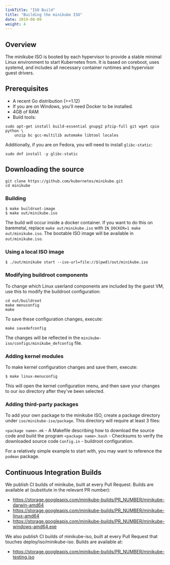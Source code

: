 ```yaml
---
linkTitle: "ISO Build"
title: "Building the minikube ISO"
date: 2019-08-09
weight: 4
---
```

## Overview

The minikube ISO is booted by each hypervisor to provide a stable minimal Linux environment to start Kubernetes from. It is based on coreboot, uses systemd, and includes all necessary container runtimes and hypervisor guest drivers.

## Prerequisites

* A recent Go distribution (>=1.12)
* If you are on Windows, you'll need Docker to be installed.
* 4GB of RAM
* Build tools:

```shell
sudo apt-get install build-essential gnupg2 p7zip-full git wget cpio python \
    unzip bc gcc-multilib automake libtool locales
```

Additionally, if you are on Fedora, you will need to install `glibc-static`:

```shell
sudo dnf install -y glibc-static
```

## Downloading the source

```shell
git clone https://github.com/kubernetes/minikube.git
cd minikube
```

### Building

```shell
$ make buildroot-image
$ make out/minikube.iso
```

The build will occur inside a docker container. If you want to do this on
baremetal, replace `make out/minikube.iso` with `IN_DOCKER=1 make out/minikube.iso`.
The bootable ISO image will be available in `out/minikube.iso`.

### Using a local ISO image

```shell
$ ./out/minikube start --iso-url=file://$(pwd)/out/minikube.iso
```

### Modifying buildroot components

To change which Linux userland components are included by the guest VM, use this to modify the buildroot configuration:

```shell
cd out/buildroot
make menuconfig
make
```

To save these configuration changes, execute:

```shell
make savedefconfig
```

The changes will be reflected in the `minikube-iso/configs/minikube_defconfig` file.

### Adding kernel modules

To make kernel configuration changes and save them, execute:

```shell
$ make linux-menuconfig
```

This will open the kernel configuration menu, and then save your changes to our
iso directory after they've been selected.

### Adding third-party packages

To add your own package to the minikube ISO, create a package directory under `iso/minikube-iso/package`.  This directory will require at least 3 files:

`<package name>.mk` - A Makefile describing how to download the source code and build the program
`<package name>.hash` - Checksums to verify the downloaded source code
`Config.in` - buildroot configuration.

For a relatively simple example to start with, you may want to reference the `podman` package.

## Continuous Integration Builds

We publish CI builds of minikube, built at every Pull Request. Builds are available at (substitute in the relevant PR number):

- <https://storage.googleapis.com/minikube-builds/PR_NUMBER/minikube-darwin-amd64>
- <https://storage.googleapis.com/minikube-builds/PR_NUMBER/minikube-linux-amd64>
- <https://storage.googleapis.com/minikube-builds/PR_NUMBER/minikube-windows-amd64.exe>

We also publish CI builds of minikube-iso, built at every Pull Request that touches deploy/iso/minikube-iso.  Builds are available at:

- <https://storage.googleapis.com/minikube-builds/PR_NUMBER/minikube-testing.iso>
